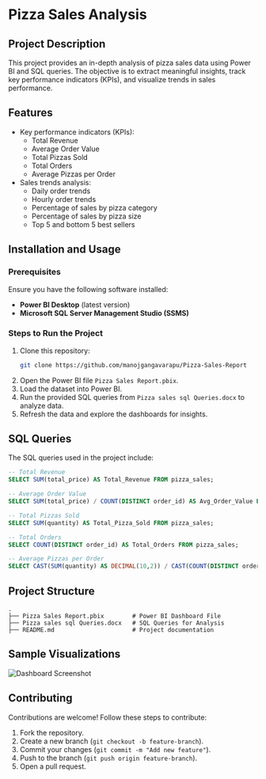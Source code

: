 # Pizza Sales Analysis

## Project Description
This project provides an in-depth analysis of pizza sales data using Power BI and SQL queries. The objective is to extract meaningful insights, track key performance indicators (KPIs), and visualize trends in sales performance.

## Features
- Key performance indicators (KPIs):
  - Total Revenue
  - Average Order Value
  - Total Pizzas Sold
  - Total Orders
  - Average Pizzas per Order
- Sales trends analysis:
  - Daily order trends
  - Hourly order trends
  - Percentage of sales by pizza category
  - Percentage of sales by pizza size
  - Top 5 and bottom 5 best sellers

## Installation and Usage

### Prerequisites
Ensure you have the following software installed:
- **Power BI Desktop** (latest version)
- **Microsoft SQL Server Management Studio (SSMS)**

### Steps to Run the Project
1. Clone this repository:
   ```bash
   git clone https://github.com/manojgangavarapu/Pizza-Sales-Report
   ```
2. Open the Power BI file `Pizza Sales Report.pbix`.
3. Load the dataset into Power BI.
4. Run the provided SQL queries from `Pizza sales sql Queries.docx` to analyze data.
5. Refresh the data and explore the dashboards for insights.

## SQL Queries
The SQL queries used in the project include:
```sql
-- Total Revenue
SELECT SUM(total_price) AS Total_Revenue FROM pizza_sales;

-- Average Order Value
SELECT SUM(total_price) / COUNT(DISTINCT order_id) AS Avg_Order_Value FROM pizza_sales;

-- Total Pizzas Sold
SELECT SUM(quantity) AS Total_Pizza_Sold FROM pizza_sales;

-- Total Orders
SELECT COUNT(DISTINCT order_id) AS Total_Orders FROM pizza_sales;

-- Average Pizzas per Order
SELECT CAST(SUM(quantity) AS DECIMAL(10,2)) / CAST(COUNT(DISTINCT order_id) AS DECIMAL(10,2)) AS avg_pizzas_per_order FROM pizza_sales;
```

## Project Structure
```
.
├── Pizza Sales Report.pbix        # Power BI Dashboard File
├── Pizza sales sql Queries.docx   # SQL Queries for Analysis
├── README.md                      # Project documentation
```

## Sample Visualizations
![Dashboard Screenshot](![image](https://github.com/user-attachments/assets/4bd66461-790f-4f52-9e90-79efb997f7e5)
)

## Contributing
Contributions are welcome! Follow these steps to contribute:
1. Fork the repository.
2. Create a new branch (`git checkout -b feature-branch`).
3. Commit your changes (`git commit -m "Add new feature"`).
4. Push to the branch (`git push origin feature-branch`).
5. Open a pull request.

